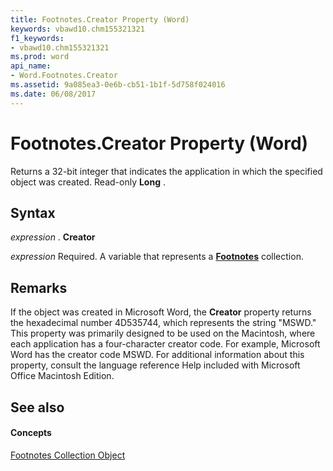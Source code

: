 ```yaml
---
title: Footnotes.Creator Property (Word)
keywords: vbawd10.chm155321321
f1_keywords:
- vbawd10.chm155321321
ms.prod: word
api_name:
- Word.Footnotes.Creator
ms.assetid: 9a085ea3-0e6b-cb51-1b1f-5d758f024016
ms.date: 06/08/2017
---
```



# Footnotes.Creator Property (Word)

Returns a 32-bit integer that indicates the application in which the specified object was created. Read-only **Long** .


## Syntax

 _expression_ . **Creator**

 _expression_ Required. A variable that represents a **[Footnotes](footnotes-object-word.md)** collection.


## Remarks

If the object was created in Microsoft Word, the **Creator** property returns the hexadecimal number 4D535744, which represents the string "MSWD." This property was primarily designed to be used on the Macintosh, where each application has a four-character creator code. For example, Microsoft Word has the creator code MSWD. For additional information about this property, consult the language reference Help included with Microsoft Office Macintosh Edition.


## See also


#### Concepts


[Footnotes Collection Object](footnotes-object-word.md)

